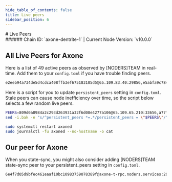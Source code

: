 ```yaml
---
hide_table_of_contents: false
title: Live peers
sidebar_position: 6
---
```


<div class="h1-with-icon icon-axone">
# Live Peers
</div>
###### Chain ID: `axone-dentrite-1` | Current Node Version: `v10.0.0`

## All Live Peers for Axone
Here is a list of 49 active peers as observed by [NODERS]TEAM in real-time. Add them to your `config.toml` if you have trouble finding peers.

```bash
e2eeb94a734de5d4cdca408ffb3ef675183105d5@65.109.83.40:29856,e5abfa9c78479a1ea35f54d7bfb1a25921b6f387@65.109.84.33:20056,54ad5d8ea07ed066393508535369f385f0796553@100.42.183.174:12556,ad2c4702620ead95698e902d711869ad42b4eefa@152.53.110.139:26656,c27e8cb52aa588431e39f5c8b32c30850a228b8b@5.9.116.21:20056,36e40b1c3fe2aac53884509cc0f3485032d8e8cf@65.108.192.123:19656,4569842347acc9204971c243315f1839e89b1cc7@65.108.111.226:31656,141fa8cd4315b89460ea48d557fd6c9148addfb2@65.109.82.230:26656,a77f5b85fb8969be5540acf3a8643d6a2f07c776@84.201.135.7:26656,839bc9d8aea9a187b59df6f8e42a16f8e6d875a1@65.21.47.120:34656,1d4256993f1c08571c3bf4e9362246b736b12125@65.108.199.79:26103,5b0dc6e6a44b60756765d78fa9ad950d50db0b96@65.109.118.169:36656,f30b33834ddcb95051ab4d0fed9ae85c09b44a44@95.217.85.81:35456,910e678dbd20955652b8a2942fd173e54d9e95c1@65.21.233.188:17656,b8fd823e87e288c3acf475c1490391ea1a71d2b5@91.142.77.116:26656,adb5e004b95e6db7041e68af878cf8b8bada0ec3@141.94.143.203:55156,ed7a543c07ffeafb4269617d3f26ca6fd28c6fe3@85.10.201.125:26656,e8838b99dabdbc60d776b359f9929ecbaf7ba82f@65.109.93.58:20056,582dbc3df1128a55a3ced347a6ad7e57d42e3d8c@136.243.13.36:17656,e83a6ab1bbd46c404a2afb32cfe0428242186931@88.198.46.55:13656,8ea05a621d5fdfbda4192ae8369f289ef04c04ba@78.46.74.23:25656,1027bd6727dd50c4878594b7018396ec5a4cf1cf@195.201.197.246:31656,ab93659fbefaa8e5ede54b1abeaa747682aba59e@74.208.16.201:26646,6226d4eb0adf28734e001135426670550f3e9435@77.52.245.212:26656,d5519e378247dfb61dfe90652d1fe3e2b3005a5b@213.239.207.162:13656,e4d424268feb1843427917ada4f947ec3b71a6bf@65.109.93.124:28156,d8b4abd10feb608db9ed6dd3926dfa85eed3c498@43.131.53.203:26656,24871048be1e61ea1df2e06ed7ed3e5cd829c92a@65.109.112.148:10096,a2b214a62451175b7e2017f6658a5859f9675255@43.157.124.149:26656,7e0c831415f7c8d28b2301f1faf09fe8e036c00b@65.108.206.118:61456,7bcb9d1682d261f6336035ed436ba868bdace0ef@144.217.68.182:21856,6c68569d4a23b24aaec29c7bf591047282ff3aff@109.201.241.47:21256,0ce63847dac3d0c05c2d0a5e13137dd63629d142@78.46.36.203:22056,5e7747650adbed323baff71523b4cdeaf6d8a57c@77.68.82.101:26655,bed4fb66aa7badfc224dd6ccc4a3cc0ab214cd7d@74.220.23.137:26656,22e155122230afa6c0b8a7a504042dd79b48a5f7@143.47.187.22:56656,8331463d7bc974e49eab3bd953bceed4d66f4104@65.109.117.113:28156,d502ab1afbcdd4615f4d3fac06269d67db70fa90@89.19.222.1:26656,faf997838d24b9ba5d921a2f4e502ea038c3c533@173.249.51.132:26656,bcba440a2d272a50e0a15f165d8fcb2d2bb4141a@89.109.112.42:27656,7f91786f9c21792925f85ac11ba7e7d322cc02c8@142.132.131.184:26856,831e3417253e14e440a1cc2782d4bbfb25596873@188.40.85.207:14156,809d0a8984a2c293d263931a32f6d08e4277a106@65.109.65.210:33656,de69f351fa1c9e00a4f00425e359e42c0e3c9d95@95.216.248.222:30656,d89568d0fda69b1951a433f5f5ff887213a41305@5.9.73.170:17656,090d4c3488be56c3376df1c8cc21dc5ecf620997@165.154.224.181:26656,72ddc04c09160a58289f9a7c5b29aac358635178@142.132.202.50:38656,84d74c90514a74000bc47fa6bb62eeb5ffc88fd0@94.130.164.82:20056,8e7dc1bc3c9dc2106e077e6bbd48f3790dd5c934@144.91.115.146:26656
```

Here is a script for you to update `persistent_peers` setting in `config.toml`. Stale peers can cause node inefficiency over time, so the script below selects a few random live peers.

```bash
PEERS=809d0a8984a2c293d263931a32f6d08e4277a106@65.109.65.210:33656,a77f5b85fb8969be5540acf3a8643d6a2f07c776@84.201.135.7:26656,6c68569d4a23b24aaec29c7bf591047282ff3aff@109.201.241.47:21256,c27e8cb52aa588431e39f5c8b32c30850a228b8b@5.9.116.21:20056,d502ab1afbcdd4615f4d3fac06269d67db70fa90@89.19.222.1:26656
sed -i.bak -e "s/^persistent_peers *=.*/persistent_peers = \"$PEERS\"/" ~/.axoned/config/config.toml

sudo systemctl restart axoned
sudo journalctl -fu axoned --no-hostname -o cat
```

## Our peer for Axone
When you state-sync, you might also consider adding [NODERS]TEAM state-sync peer to your persistent_peers setting in `config.toml`.

```bash
6e4f7d05d9bfec461eaaf10bc10983759078389f@axone-t-rpc.noders.services:20056
```